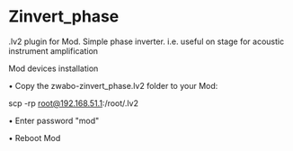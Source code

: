 # Zinvert_phase
.lv2 plugin for Mod.  Simple phase inverter. 
i.e. useful on stage for acoustic instrument amplification

Mod devices installation

• Copy the zwabo-zinvert_phase.lv2 folder to your Mod:

scp -rp <path to dm-GrainDelay.lv2> root@192.168.51.1:/root/.lv2

• Enter password "mod"

• Reboot Mod
